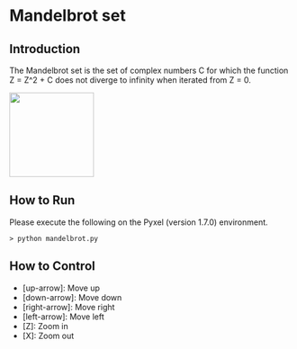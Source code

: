 # Mandelbrot set

## Introduction

The Mandelbrot set is the set of complex numbers C for which the function Z = Z^2 + C does not diverge to infinity when iterated from Z = 0.

<img src="https://github.com/jay-kumogata/FractalArts/blob/main/pyxel/mandelbrot/screenshots/mandelbrot01.gif" width="150">

## How to Run

Please execute the following on the Pyxel (version 1.7.0) environment.

	> python mandelbrot.py
  
## How to Control

- [up-arrow]: Move up 
- [down-arrow]: Move down
- [right-arrow]: Move right
- [left-arrow]: Move left
- [Z]: Zoom in
- [X]: Zoom out
